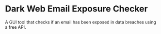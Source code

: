 # Dark Web Email Exposure Checker  
A GUI tool that checks if an email has been exposed in data breaches using a free API.
